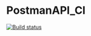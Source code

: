 # PostmanAPI_CI
[![Build status](https://ci.appveyor.com/api/projects/status/d3ex6k9nvlx2557g?svg=true)](https://ci.appveyor.com/project/masserow/postmanapi-ci)
